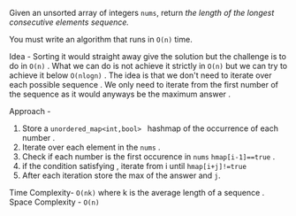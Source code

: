 
Given an unsorted array of integers `nums`, return _the length of the longest consecutive elements sequence._

You must write an algorithm that runs in `O(n)` time.


Idea - 
Sorting it would straight away give the solution but the challenge is to do in `O(n)` . What we can do is not achieve it strictly in `O(n)` but we can try to achieve it  below `O(nlogn)` . The idea is that we don't need to iterate over each possible sequence . We only need to iterate from the first number of the sequence as it would anyways be the maximum answer . 

Approach - 

1. Store a `unordered_map<int,bool> ` hashmap of the occurrence of each number . 
2. Iterate over each element in the `nums` . 
3. Check if each number is the first occurence in `nums` `hmap[i-1]==true` . 
4. if the condition satisfying , iterate from i until `hmap[i+j]!=true`
5. After each iteration store the max of the answer and `j`. 


Time Complexity- `O(nk)` where k is the average length of a sequence . 
Space Complexity - `O(n)`
